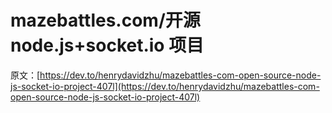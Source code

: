 # mazebattles.com/开源 node.js+socket.io 项目

原文：[https://dev.to/henrydavidzhu/mazebattles-com-open-source-node-js-socket-io-project-407l](https://dev.to/henrydavidzhu/mazebattles-com-open-source-node-js-socket-io-project-407l)